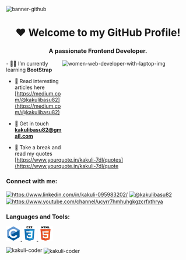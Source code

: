 ![banner-github](https://user-images.githubusercontent.com/79051368/127224843-6a122d57-d39c-41c5-8104-d7249567b5b2.png)

<h1 align="center">❤️ Welcome to my GitHub Profile!</h1>
<h3 align="center">A passionate Frontend Developer.</h3>
<img src="https://user-images.githubusercontent.com/79051368/128897328-4992dbf0-fdd6-4a27-8feb-de17367c9ade.png" height="250px" width="350px" align="right" alt="women-web-developer-with-laptop-img">
- 👩‍💻 I’m currently learning <strong>BootStrap</strong>

- 📝 Read interesting articles here [https://medium.com/@kakulibasu82](https://medium.com/@kakulibasu82)

- 📧 Get in touch **kakulibasu82@gmail.com**

- 📗 Take a break and read my quotes [https://www.yourquote.in/kakuli-7dl/quotes](https://www.yourquote.in/kakuli-7dl/quote

<h3 align="left">Connect with me:</h3>
<p align="left">
<a href="https://linkedin.com/in/https://www.linkedin.com/in/kakuli-095983202/" target="blank"><img align="center" src="https://raw.githubusercontent.com/rahuldkjain/github-profile-readme-generator/master/src/images/icons/Social/linked-in-alt.svg" alt="https://www.linkedin.com/in/kakuli-095983202/" height="30" width="40" /></a>
<a href="https://medium.com/@kakulibasu82" target="blank"><img align="center" src="https://raw.githubusercontent.com/rahuldkjain/github-profile-readme-generator/master/src/images/icons/Social/medium.svg" alt="@kakulibasu82" height="30" width="40" /></a>
<a href="https://www.youtube.com/c/https://www.youtube.com/channel/ucyrr7hmhuhgkgzcrfxthrya" target="blank"><img align="center" src="https://raw.githubusercontent.com/rahuldkjain/github-profile-readme-generator/master/src/images/icons/Social/youtube.svg" alt="https://www.youtube.com/channel/ucyrr7hmhuhgkgzcrfxthrya" height="30" width="40" /></a>
</p>

<h3 align="left">Languages and Tools:</h3>
<p align="left"> <a href="https://www.cprogramming.com/" target="_blank"> <img src="https://raw.githubusercontent.com/devicons/devicon/master/icons/c/c-original.svg" alt="c" width="40" height="40"/> </a> <a href="https://www.w3schools.com/css/" target="_blank"> <img src="https://raw.githubusercontent.com/devicons/devicon/master/icons/css3/css3-original-wordmark.svg" alt="css3" width="40" height="40"/> </a> <a href="https://www.w3.org/html/" target="_blank"> <img src="https://raw.githubusercontent.com/devicons/devicon/master/icons/html5/html5-original-wordmark.svg" alt="html5" width="40" height="40"/> </a> </p>

<p><img align="left" src="https://github-readme-stats.vercel.app/api/top-langs?username=kakuli-coder&show_icons=true&locale=en&layout=compact" alt="kakuli-coder" /></p>

<p>&nbsp;<img align="center" src="https://github-readme-stats.vercel.app/api?username=kakuli-coder&show_icons=true&locale=en" alt="kakuli-coder" /></p>

